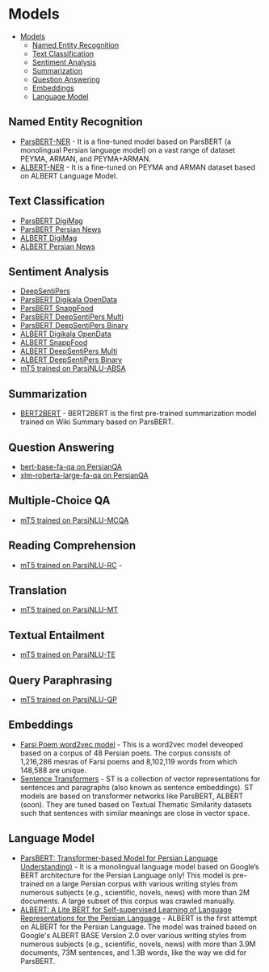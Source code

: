 # Models

- [Models](#models)
  - [Named Entity Recognition](#named-entity-recognition)
  - [Text Classification](#text-classification)
  - [Sentiment Analysis](#sentiment-analysis)
  - [Summarization](#summarization)
  - [Question Answering](#question-answering)
  - [Embeddings](#embeddings)
  - [Language Model](#language-model)

## Named Entity Recognition
- [ParsBERT-NER](https://github.com/hooshvare/parsbert-ner) - It is a fine-tuned model based on ParsBERT (a monolingual Persian language model) on a vast range of dataset PEYMA, ARMAN, and PEYMA+ARMAN.
- [ALBERT-NER](https://github.com/m3hrdadfi/albert-persian) - It is a fine-tuned on PEYMA and ARMAN dataset based on ALBERT Language Model.

## Text Classification
- [ParsBERT DigiMag](https://github.com/hooshvare/parsbert)
- [ParsBERT Persian News](https://github.com/hooshvare/parsbert)
- [ALBERT DigiMag](https://github.com/m3hrdadfi/albert-persian)
- [ALBERT Persian News](https://github.com/m3hrdadfi/albert-persian)

## Sentiment Analysis
- [DeepSentiPers](https://github.com/JoyeBright/DeepSentiPers)
- [ParsBERT Digikala OpenData](https://github.com/hooshvare/parsbert)
- [ParsBERT SnappFood](https://github.com/hooshvare/parsbert)
- [ParsBERT DeepSentiPers Multi](https://github.com/hooshvare/parsbert)
- [ParsBERT DeepSentiPers Binary](https://github.com/hooshvare/parsbert)
- [ALBERT Digikala OpenData](https://github.com/m3hrdadfi/albert-persian)
- [ALBERT SnappFood](https://github.com/m3hrdadfi/albert-persian)
- [ALBERT DeepSentiPers Multi](https://github.com/m3hrdadfi/albert-persian)
- [ALBERT DeepSentiPers Binary](https://github.com/m3hrdadfi/albert-persian)
- [mT5 trained on ParsiNLU-ABSA](https://huggingface.co/persiannlp/mt5-base-parsinlu-sentiment-analysis?text=%DB%8C%DA%A9+%D9%81%DB%8C%D9%84%D9%85+%D8%B6%D8%B9%DB%8C%D9%81+%D8%A8%DB%8C+%D9%85%D8%AD%D8%AA%D9%88%D8%A7+%D8%A8%D8%AF%D9%88%D9%86+%D9%81%DB%8C%D9%84%D9%85%D9%86%D8%A7%D9%85%D9%87+.+%D8%B4%D9%88%D8%AE%DB%8C+%D9%87%D8%A7%DB%8C+%D8%B3%D8%AE%DB%8C%D9%81+.+%3Csep%3E+%D9%86%D8%B8%D8%B1+%D8%B4%D9%85%D8%A7+%D8%AF%D8%B1+%D9%85%D9%88%D8%B1%D8%AF+%D8%AF%D8%A7%D8%B3%D8%AA%D8%A7%D9%86%D8%8C+%D9%81%DB%8C%D9%84%D9%85%D9%86%D8%A7%D9%85%D9%87%D8%8C+%D8%AF%DB%8C%D8%A7%D9%84%D9%88%DA%AF+%D9%87%D8%A7+%D9%88+%D9%85%D9%88%D8%B6%D9%88%D8%B9+%D9%81%DB%8C%D9%84%D9%85++%D9%84%D9%88%D9%86%D9%87+%D8%B2%D9%86%D8%A8%D9%88%D8%B1+%DA%86%DB%8C%D8%B3%D8%AA%D8%9F+)


## Summarization
- [BERT2BERT](https://github.com/m3hrdadfi/wiki-summary) - BERT2BERT is the first pre-trained summarization model trained on Wiki Summary based on ParsBERT. 

## Question Answering
- [bert-base-fa-qa on PersianQA](https://huggingface.co/SajjadAyoubi/bert-base-fa-qa)
- [xlm-roberta-large-fa-qa on PersianQA](https://huggingface.co/SajjadAyoubi/xlm-roberta-large-fa-qa)

## Multiple-Choice QA
- [mT5 trained on ParsiNLU-MCQA](https://huggingface.co/persiannlp/mt5-base-parsinlu-arc-comqa-obqa-multiple-choice?text=%D9%BE%D8%A7%DB%8C%D8%AA%D8%AE%D8%AA+%DA%A9%D8%B4%D9%88%D8%B1+%D8%A7%D8%B3%D8%AA%D8%B1%D8%A7%D9%84%DB%8C%D8%A7+%DA%A9%D8%AF%D8%A7%D9%85+%D8%A7%D8%B3%D8%AA%D8%9F+%3Csep%3E+%D9%85%D9%84%D8%A8%D9%88%D8%B1%D9%86+%3Csep%3E+%D8%B3%DB%8C%D8%AF%D9%86%DB%8C+%3Csep%3E+%DA%A9%D9%86%D8%A8%D8%B1%D8%A7+&fullscreen=true)  

## Reading Comprehension
- [mT5 trained on ParsiNLU-RC](https://huggingface.co/persiannlp/mt5-base-parsinlu-squad-reading-comprehension?text=%D9%82%D8%A7%D8%B1%D9%87+%D8%A2%D9%85%D8%B1%DB%8C%DA%A9%D8%A7+%D8%AF%D8%B1+%DA%86%D9%87+%D8%B3%D8%A7%D9%84%DB%8C+%DA%A9%D8%B4%D9%81+%D8%B4%D8%AF%D8%9F+%5Cn+%DB%8C%D8%B4+%D8%A7%D8%B2+%D8%AF%D9%87+%D9%87%D8%B2%D8%A7%D8%B1+%D8%B3%D8%A7%D9%84+%D8%A7%D8%B3%D8%AA+%DA%A9%D9%87+%D8%A7%D9%86%D8%B3%D8%A7%D9%86%E2%80%8C%D9%87%D8%A7+%D8%AF%D8%B1+%D9%82%D8%A7%D8%B1%D9%87%D9%94+%D8%A2%D9%85%D8%B1%DB%8C%DA%A9%D8%A7+%D8%B2%D9%86%D8%AF%DA%AF%DB%8C+%D9%85%DB%8C%E2%80%8C%DA%A9%D9%86%D9%86%D8%AF.+%D9%82%D8%A7%D8%B1%D9%87+%D8%A2%D9%85%D8%B1%DB%8C%DA%A9%D8%A7+%D8%AA%D9%88%D8%B3%D8%B7+%DA%A9%D8%B1%DB%8C%D8%B3%D8%AA%D9%81+%DA%A9%D9%84%D9%85%D8%A8+%D9%88+%D8%AF%D8%B1+%D8%B3%D8%A7%D9%84+%DB%B1%DB%B4%DB%B9%DB%B2+%DA%A9%D8%B4%D9%81+%D8%B4%D8%AF+%D8%A7%D9%85%D8%A7+%D8%A7%D9%88+%D8%A8%D9%87+%D8%A7%D8%B4%D8%AA%D8%A8%D8%A7%D9%87+%D9%81%DA%A9%D8%B1+%DA%A9%D8%B1%D8%AF+%DA%A9%D9%87+%D8%A2%D9%86%D8%AC%D8%A7+%D9%87%D9%86%D8%AF%D9%88%D8%B3%D8%AA%D8%A7%D9%86+%D8%A7%D8%B3%D8%AA+%D8%A7%D9%85%D8%A7+%D9%85%D8%AF%D8%AA%E2%80%8C%D9%87%D8%A7+%D8%A8%D8%B9%D8%AF+%D8%A2%D9%85%D8%B1%DB%8C%DA%AF%D9%88+%D9%88%D8%B3%D9%BE%D9%88%DA%86%DB%8C+%D8%A7%D8%B9%D9%84%D8%A7%D9%85+%DA%A9%D8%B1%D8%AF+%DA%A9%D9%87+%D8%A7%DB%8C%D9%86+%D9%82%D8%A7%D8%B1%D9%87+%D8%AC%D8%AF%DB%8C%D8%AF%DB%8C+%D8%A7%D8%B3%D8%AA.+%D8%A7%D9%85%D8%A7+%D8%AA%D8%A7%D8%B1%DB%8C%D8%AE+%D8%A2%D9%85%D8%B1%DB%8C%DA%A9%D8%A7+%D8%A8%D9%87+%D8%B9%D9%86%D9%88%D8%A7%D9%86+%DB%8C%DA%A9+%DA%A9%D8%B4%D9%88%D8%B1+%D9%85%D8%B3%D8%AA%D9%82%D9%84+%D8%A8%D9%87+%D8%B3%D8%A7%D9%84+%DB%B1%DB%B7%DB%B8%DB%B3+%D9%85%DB%8C%D9%84%D8%A7%D8%AF%DB%8C+%D8%A8%D8%A7%D8%B2%D9%85%DB%8C%E2%80%8C%DA%AF%D8%B1%D8%AF%D8%AF+%DA%A9%D9%87+%D8%AF%D8%B1+%D8%A2%D9%86+%D8%A2%D9%85%D8%B1%DB%8C%DA%A9%D8%A7+%D8%A8%D8%B1+%D8%B7%D8%A8%D9%82+%D9%85%D8%B9%D8%A7%D9%87%D8%AF%D9%87%D9%94+%D9%BE%D8%A7%D8%B1%DB%8C%D8%B3+%D8%A8%D9%87+%D8%B1%D8%B3%D9%85%DB%8C%D8%AA+%D8%B4%D9%86%D8%A7%D8%AE%D8%AA%D9%87+%DA%AF%D8%B1%D8%AF%DB%8C%D8%AF.&fullscreen=true) -  

## Translation
- [mT5 trained on ParsiNLU-MT](https://huggingface.co/persiannlp/mt5-base-parsinlu-opus-translation_fa_en) 

## Textual Entailment
- [mT5 trained on ParsiNLU-TE](https://huggingface.co/persiannlp/mt5-base-parsinlu-snli-entailment?text=%D8%A2%DB%8C%D8%A7+%DA%A9%D9%88%D8%AF%DA%A9%D8%A7%D9%86%DB%8C+%D9%88%D8%AC%D9%88%D8%AF+%D8%AF%D8%A7%D8%B1%D9%86%D8%AF+%DA%A9%D9%87+%D9%86%DB%8C%D8%A7%D8%B2+%D8%A8%D9%87+%D8%B3%D8%B1%DA%AF%D8%B1%D9%85%DB%8C+%D8%AF%D8%A7%D8%B1%D9%86%D8%AF%D8%9F+%3Csep%3E+%D9%87%DB%8C%DA%86+%DA%A9%D9%88%D8%AF%DA%A9%DB%8C+%D9%87%D8%B1%DA%AF%D8%B2+%D9%86%D9%85%DB%8C+%D8%AE%D9%88%D8%A7%D9%87%D8%AF+%D8%B3%D8%B1%DA%AF%D8%B1%D9%85+%D8%B4%D9%88%D8%AF.&fullscreen=true)   

## Query Paraphrasing
- [mT5 trained on ParsiNLU-QP](https://huggingface.co/persiannlp/mt5-base-parsinlu-qqp-query-paraphrasing?text=%D8%A2%DB%8C%D8%A7+%D9%84%DB%8C%D8%B2%D8%B1+%D9%85%D9%88%D9%87%D8%A7%DB%8C+%D8%B2%D8%A7%D8%A6%D8%AF+%D8%AF%D8%A7%D8%A6%D9%85%DB%8C+%D8%A7%D8%B3%D8%AA%D8%9F+%3Csep%3E+%D8%A2%DB%8C%D8%A7+%D9%84%DB%8C%D8%B2%D8%B1+%D9%85%D9%88%D9%87%D8%A7%DB%8C+%D8%B2%D8%A7%D8%A6%D8%AF+%D8%A8%D8%A7%D8%B9%D8%AB+%D9%81%D8%B1%D8%A7%D8%B1+%D8%AF%D8%A7%D8%A6%D9%85%DB%8C+%D8%A7%D8%B2+%D9%85%D9%88%D9%87%D8%A7%DB%8C+%D9%86%D8%A7%D8%AE%D9%88%D8%A7%D8%B3%D8%AA%D9%87+%D9%85%DB%8C+%D8%B4%D9%88%D8%AF%D8%9F&fullscreen=true)   

## Embeddings
- [Farsi Poem word2vec model](https://github.com/amnghd/Word2vec-on-Farsi-Literature) - This is a word2vec model deveoped based on a corpus of 48 Persian poets. The corpus consists of 1,216,286 mesras of Farsi poems and 8,102,119 words from which 148,588 are unique.
- [Sentence Transformers](https://github.com/m3hrdadfi/sentence-transformers) - ST is a collection of vector representations for sentences and paragraphs (also known as sentence embeddings). ST models are based on transformer networks like ParsBERT, ALBERT (soon). They are tuned based on Textual Thematic Similarity datasets such that sentences with similar meanings are close in vector space.

## Language Model
- [ParsBERT: Transformer-based Model for Persian Language Understanding)](https://github.com/hooshvare/parsbert) - It is a monolingual language model based on Google’s BERT architecture for the Persian Language only! This model is pre-trained on a large Persian corpus with various writing styles from numerous subjects (e.g., scientific, novels, news) with more than 2M documents. A large subset of this corpus was crawled manually.
- [ALBERT: A Lite BERT for Self-supervised Learning of Language Representations for the Persian Language](https://github.com/m3hrdadfi/albert-persian) - ALBERT is the first attempt on ALBERT for the Persian Language. The model was trained based on Google's ALBERT BASE Version 2.0 over various writing styles from numerous subjects (e.g., scientific, novels, news) with more than 3.9M documents, 73M sentences, and 1.3B words, like the way we did for ParsBERT.
